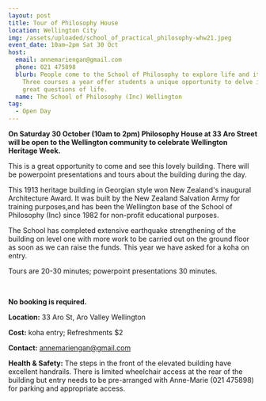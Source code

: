 ```yaml
---
layout: post
title: Tour of Philosophy House
location: Wellington City
img: /assets/uploaded/school_of_practical_philosophy-whw21.jpeg
event_date: 10am–2pm Sat 30 Oct
host:
  email: annemariengan@gmail.com
  phone: 021 475898
  blurb: People come to the School of Philosophy to explore life and its meaning.
    Three courses a year offer students a unique opportunity to delve into the
    great questions of life.
  name: The School of Philosophy (Inc) Wellington
tag:
  - Open Day
---
```

**On Saturday 30 October (10am to 2pm) Philosophy House at 33 Aro Street will be open to the Wellington community to celebrate Wellington Heritage Week.** 

This is a great opportunity to come and see this lovely building. There will be powerpoint presentations and tours about the building during the day. 

This 1913 heritage building in Georgian style won New Zealand's inaugural Architecture Award. It was built by the New Zealand Salvation Army for training purposes,and has been the Wellington base of the School of Philosophy (Inc) since 1982 for non-profit educational purposes. 

The School has completed extensive earthquake strengthening of the building on level one with more work to be carried out on the ground floor as soon as we can raise the funds. This year we have asked for a koha on entry.

Tours are 20-30 minutes; powerpoint presentations 30 minutes.

<br>

**No booking is required.**

**Location:** 33 Aro St, Aro Valley Wellington

**Cost:** koha entry; Refreshments $2

**Contact:** annemariengan@gmail.com 

**Health & Safety:** The steps in the front of the elevated building have excellent handrails. There is limited wheelchair access at the rear of the building but entry needs to be pre-arranged with Anne-Marie (021 475898) for parking and appropriate access.